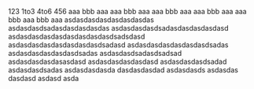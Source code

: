 123
1to3
4to6
456
aaa bbb aaa
    aaa bbb aaa
        aaa bbb aaa
            aaa bbb aaa
                aaa 
                    bbb
aaa bbb aaa
asdasdasdasdasdasdasdas
asdasdasdsadasdasdasdasdas
asdasdasdasdsadasdasdasdasdasd
asdasdasdasdasdasdasdasdasdsadsdasd
asdasdasdasdasdasdasdasdsadasd
asdasdasdasdasdasdasdsadas
asdasdasdasdasdasdsadas
asdasdasdsadasdsadsad
asdasdasdasdasasdasd
asdasdasdasdasdasd
asdasdasdasdsadad
asdasdasdsadas
asdasdasdasda
dasdasdasdad
asdasdasds
asdasdas
dasdasd
asdasd
asda
